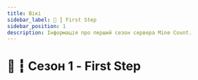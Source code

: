 ```yaml
---
title: Вікі
sidebar_label: 🥾 ┇ First Step
sidebar_position: 1
description: Інформація про перший сезон сервера Mine Count.
---
```

# 🥾 ┇ Сезон 1 - First Step